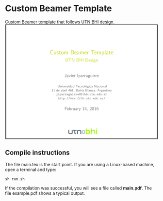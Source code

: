 # Custom Beamer Template
Custom Beamer template that follows UTN BHI design.
![Sample slide](sample-slide.png)

## Compile instructions
The file main.tex is the start point. If you are using a Linux-based machine, open a terminal and type:

    sh run.sh

If the compilation was successful, you will see a file called **main.pdf**. The file example.pdf shows a typical output.
